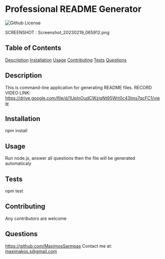 # Professional README Generator
![Github License](https://img.shields.io/badge/license-MIT-green)

SCREENSHOT : Screenshot_20230219_065912.png

## Table of Contents

[Description](#description)
[Installation](#installation)
[Usage](#usage)
[Contributing](#contributing)
[Tests](#tests)
[Questions](#questions)

## Description
This is command-line application for generating README files. 
RECORD VIDEO LINK: https://drive.google.com/file/d/1UpInOudCWziqNt95Wrt0c43Ims7qcFC1/view
## Installation
npm install

## Usage
Run node.js, answer all questions then the file will be generated automaticaly

## Tests
npm test

## Contributing
Any contributors are welcome



## Questions
https://github.com/MaximosSarmpas 
Contact me at: maximakos.s@gmail.com
